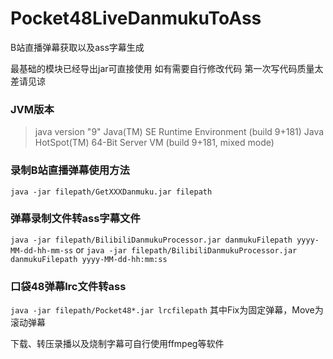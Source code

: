 # Pocket48LiveDanmukuToAss
B站直播弹幕获取以及ass字幕生成

最基础的模块已经导出jar可直接使用
如有需要自行修改代码
第一次写代码质量太差请见谅

### JVM版本
> java version "9"
Java(TM) SE Runtime Environment (build 9+181)
Java HotSpot(TM) 64-Bit Server VM (build 9+181, mixed mode)

### 录制B站直播弹幕使用方法
`java -jar filepath/GetXXXDanmuku.jar filepath`

### 弹幕录制文件转ass字幕文件
`java -jar filepath/BilibiliDanmukuProcessor.jar danmukuFilepath yyyy-MM-dd-hh-mm-ss`
or
`java -jar filepath/BilibiliDanmukuProcessor.jar danmukuFilepath yyyy-MM-dd-hh:mm:ss`


### 口袋48弹幕lrc文件转ass
`java -jar filepath/Pocket48*.jar lrcfilepath`
其中Fix为固定弹幕，Move为滚动弹幕

下载、转压录播以及烧制字幕可自行使用ffmpeg等软件
